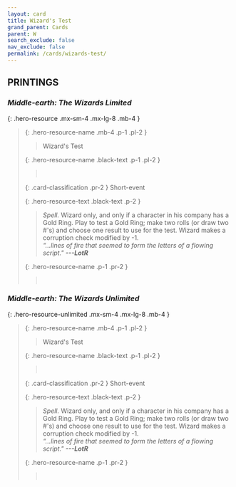 ```yaml
---
layout: card
title: Wizard's Test
grand_parent: Cards
parent: W
search_exclude: false
nav_exclude: false
permalink: /cards/wizards-test/
---
```


## PRINTINGS


### _Middle-earth: The Wizards Limited_

{: .hero-resource .mx-sm-4 .mx-lg-8 .mb-4 }
> {: .hero-resource-name .mb-4 .p-1 .pl-2 }
> > <div class="card-mp"></div>
> > <div class="card-name">Wizard's Test</div>
>
> {: .hero-resource-name .black-text .p-1 .pl-2 }
> > &nbsp;
>
> {: .card-classification .pr-2 }
> Short-event
>
> {: .hero-resource-text .black-text .p-2 }
> > _Spell._ Wizard only, and only if a character in his company has a Gold Ring. Play to test a Gold Ring; make two rolls (or draw two #'s) and choose one result to use for the test. Wizard makes a corruption check modified by -1. <br>_“...lines of fire that seemed to form the letters of a flowing script."_ ***---LotR*** 
> 
> {: .hero-resource-name .p-1 .pr-2 }
> > <div class="card-shield"></div>
> > <div class="card-corruption">&nbsp;</div>

### _Middle-earth: The Wizards Unlimited_

{: .hero-resource-unlimited .mx-sm-4 .mx-lg-8 .mb-4 }
> {: .hero-resource-name .mb-4 .p-1 .pl-2 }
> > <div class="card-mp"></div>
> > <div class="card-name">Wizard's Test</div>
>
> {: .hero-resource-name .black-text .p-1 .pl-2 }
> > &nbsp;
>
> {: .card-classification .pr-2 }
> Short-event
>
> {: .hero-resource-text .black-text .p-2 }
> > _Spell._ Wizard only, and only if a character in his company has a Gold Ring. Play to test a Gold Ring; make two rolls (or draw two #'s) and choose one result to use for the test. Wizard makes a corruption check modified by -1. <br>_“...lines of fire that seemed to form the letters of a flowing script."_ ***---LotR*** 
> 
> {: .hero-resource-name .p-1 .pr-2 }
> > <div class="card-shield"></div>
> > <div class="card-corruption">&nbsp;</div>
